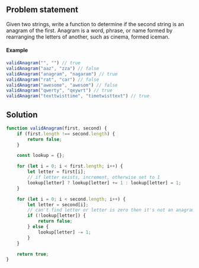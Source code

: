 ## Problem statement

Given two strings, write a function to determine if the second string is an anagram of the first. Anagram is a word, phrase, or name formed by rearranging the letters of another, such as cinema, formed iceman.

#### Example

```js
validAnagram("", "") // true
validAnagram("aaz", "zza") // false
validAnagram("anagram", "nagaram") // true
validAnagram("rat", "car") // false
validAnagram("awesome", "awesom") // false
validAnagram("qwerty", "qeywrt") // true
validAnagram("texttwisttime", "timetwisttext") // true
```

## Solution

```js
function validAnagram(first, second) {
    if (first.length !== second.length) {
        return false;
    }

    const lookup = {};

    for (let i = 0; i < first.length; i++) {
        let letter = first[i];
        // if letter exists, increment, otherwise set to 1
        lookup[letter] ? lookup[letter] += 1 : lookup[letter] = 1;
    }

    for (let i = 0; i < second.length; i++) {
        let letter = second[i];
        // can't find letter or letter is zero then it's not an anagram
        if (!lookup[letter]) {
            return false;
        } else {
            lookup[letter] -= 1;
        }
    }

    return true;
}
```
